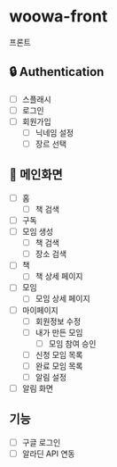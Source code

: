 # woowa-front
프론트

## 🔒 Authentication
- [ ] 스플래시
- [ ] 로그인
- [ ] 회원가입
    - [ ] 닉네임 설정
    - [ ] 장르 선택

## 📌 메인화면
- [ ] 홈
    - [ ] 책 검색
- [ ] 구독
- [ ] 모임 생성
    - [ ] 책 검색
    - [ ] 장소 검색
- [ ] 책
    - [ ] 책 상세 페이지
- [ ] 모임
    - [ ] 모임 상세 페이지
- [ ] 마이페이지
    - [ ] 회원정보 수정
    - [ ] 내가 만든 모임
        - [ ] 모임 참여 승인
    - [ ] 신청 모임 목록
    - [ ] 완료 모임 목록
    - [ ] 알림 설정
- [ ] 알림 화면

## 기능
- [ ] 구글 로그인
- [ ] 알라딘 API 연동